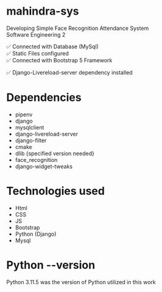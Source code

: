 # mahindra-sys
Developing Simple Face Recognition Attendance System <br>
Software Engineering 2 

✅ Connected with Database (MySql) <br>
✅ Static Files configured <br>
✅ Connected with Bootstrap 5 Framework <br>

✅ Django-Livereload-server dependency installed

# Dependencies <br>
- pipenv <br>
- django <br>
- mysqlclient <br>
- django-livereload-server <br>
- django-filter <br>
- cmake <br>
- dlib {specified version needed} <br>
- face_recognition <br>
- django-widget-tweaks <br>

# Technologies used
- Html <br>
- CSS <br>
- JS <br>
- Bootstrap <br>
- Python (Django) <br>
- Mysql <br>

# Python --version <br>
Python 3.11.5 was the 
version of Python utilized in this work <br>
